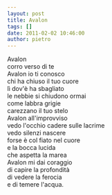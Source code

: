 ```yaml
---
layout: post
title: Avalon
tags: []
date: 2011-02-02 10:46:00
author: pietro
---
```

Avalon<br/>corro verso di te<br/>Avalon io ti conosco<br/>chi ha chiuso il tuo cuore<br/>lì dov'è ha sbagliato<br/>le nebbie si chiudono ormai<br/>come labbra grigie<br/>carezzano il tuo stelo<br/>Avalon all'improvviso<br/>vedo l'occhio cadere sulle lacrime<br/>vedo silenzi nascere<br/>forse è col fiato nel cuore<br/>e la bocca lucida<br/>che aspetta la marea<br/>Avalon mi dai coraggio<br/>di capire la profondità<br/>di vedere la ferocia<br/>e di temere l'acqua.
